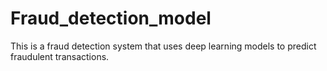 # Fraud_detection_model
This is a fraud detection system that uses deep learning models to predict fraudulent transactions.
